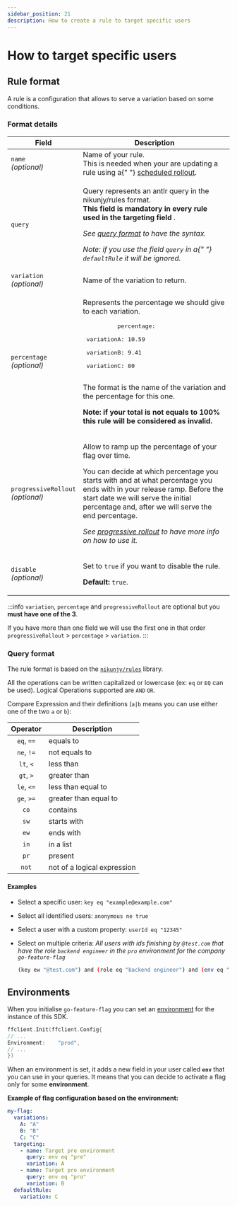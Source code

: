```yaml
---
sidebar_position: 21
description: How to create a rule to target specific users
---
```


# How to target specific users

## Rule format

A rule is a configuration that allows to serve a variation based on some conditions.

### Format details

<table>
  <thead>
    <tr>
      <th width="20%">Field</th>
      <th>Description</th>
    </tr>
  </thead>
  <tbody>
    <tr>
      <td>
        <code>name</code>
        <br />
        <i>(optional)</i>
      </td>
      <td>
        Name of your rule.
        <br />
        This is needed when your are updating a rule using a{" "}
        <a href="./rollout/scheduled">scheduled rollout</a>.
      </td>
    </tr>
    <tr>
      <td>
        <code>query</code>
      </td>
      <td>
        <p>
          Query represents an antlr query in the nikunjy/rules format.
          <br />
          <b>
            This field is mandatory in every rule used in the targeting field
          </b>
          .
        </p>
        <p>
          <i>
            See <a href="#query-format">query format</a> to have the syntax.
          </i>
        </p>
        <p>
          <i>
            Note: if you use the field <code>query</code> in a{" "}
            <code>defaultRule</code> it will be ignored.
          </i>
        </p>
      </td>
    </tr>
    <tr>
      <td>
        <code>variation</code>
        <br />
        <i>(optional)</i>
      </td>
      <td>Name of the variation to return.</td>
    </tr>
    <tr>
      <td>
        <code>percentage</code>
        <br />
        <i>(optional)</i>
      </td>
      <td>
        <p>Represents the percentage we should give to each variation.</p>
        <pre>
          percentage:
          <br /> variationA: 10.59
          <br /> variationB: 9.41
          <br /> variationC: 80
        </pre>
        <p>
          The format is the name of the variation and the percentage for this
          one.
        </p>
        <p>
          <b>
            Note: if your total is not equals to 100% this rule will be
            considered as invalid.
          </b>
        </p>
      </td>
    </tr>
    <tr>
      <td>
        <code>progressiveRollout</code>
        <br />
        <i>(optional)</i>
      </td>
      <td>
        <p>Allow to ramp up the percentage of your flag over time.</p>
        <p>
          You can decide at which percentage you starts with and at what
          percentage you ends with in your release ramp. Before the start date
          we will serve the initial percentage and, after we will serve the end
          percentage.
        </p>
        <p>
          <i>
            See <a href="./rollout/progressive">progressive rollout</a> to have
            more info on how to use it.
          </i>
        </p>
      </td>
    </tr>
    <tr>
      <td>
        <code>disable</code>
        <br />
        <i>(optional)</i>
      </td>
      <td>
        <p>
          Set to <code>true</code> if you want to disable the rule.
        </p>
        <p>
          <b>Default:</b> <code>true</code>.
        </p>
      </td>
    </tr>
  </tbody>
</table>

:::info
`variation`, `percentage` and `progressiveRollout` are optional but you **must have one of the 3**.

If you have more than one field we will use the first one in that order
`progressiveRollout` > `percentage` > `variation`.
:::

### Query format

The rule format is based on the [`nikunjy/rules`](https://github.com/nikunjy/rules) library.

All the operations can be written capitalized or lowercase (ex: `eq` or `EQ` can be used).
Logical Operations supported are `AND` `OR`.

Compare Expression and their definitions (`a|b` means you can use either one of the two `a` or `b`):

|  Operator  | Description                 |
| :--------: | --------------------------- |
| `eq`, `==` | equals to                   |
| `ne`, `!=` | not equals to               |
| `lt`, `<`  | less than                   |
| `gt`, `>`  | greater than                |
| `le`, `<=` | less than equal to          |
| `ge`, `>=` | greater than equal to       |
|    `co`    | contains                    |
|    `sw`    | starts with                 |
|    `ew`    | ends with                   |
|    `in`    | in a list                   |
|    `pr`    | present                     |
|   `not`    | not of a logical expression |

#### Examples

- Select a specific user: `key eq "example@example.com"`
- Select all identified users: `anonymous ne true`
- Select a user with a custom property: `userId eq "12345"`
- Select on multiple criteria:
  _All users with ids finishing by `@test.com` that have the role `backend engineer` in the `pro` environment for the
  company `go-feature-flag`_

  ```bash
  (key ew "@test.com") and (role eq "backend engineer") and (env eq "pro") and (company eq "go-feature-flag")
  ```

## Environments

When you initialise `go-feature-flag` you can set an [environment](../go_module/configuration/#option_environment) for the instance of this SDK.

```go linenums="1"
ffclient.Init(ffclient.Config{
// ...
Environment:    "prod",
// ...
})
```

When an environment is set, it adds a new field in your user called **`env`** that you can use in your queries.
It means that you can decide to activate a flag only for some **environment**.

**Example of flag configuration based on the environment:**

```yaml
my-flag:
  variations:
    A: "A"
    B: "B"
    C: "C"
  targeting:
    - name: Target pre environment
      query: env eq "pre"
      variation: A
    - name: Target pro environment
      query: env eq "pro"
      variation: B
  defaultRule:
    variation: C
```
